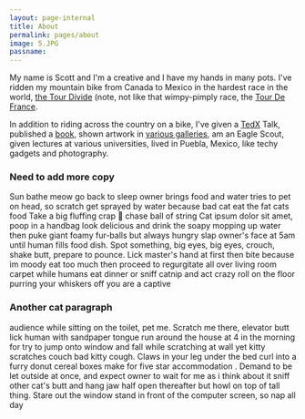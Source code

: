 ```yaml
---
layout: page-internal
title: About
permalink: pages/about
image: 5.JPG
passname:
---
```

My name is Scott and I'm a creative and I have my hands in many pots.  I've ridden my mountain bike from Canada to Mexico in the hardest race in the world, [the Tour Divide](http://b-metro.com/the-adventurers-ride-the-divide/14562/) (note, not like that wimpy-pimply race, the [Tour De France](https://www.letour.fr/en/).  

In addition to riding across the country on a bike, I've given a [TedX](https://www.youtube.com/watch?v=7LI1JnKKehU) Talk, published a [book](https://www.amazon.com/Trail-Magic-Art-Soft-Pedaling-ebook/dp/B00NJQZ6GK), shown artwork in [various galleries](https://nakedartusa.com/pages/scott-thigpen), am an Eagle Scout, given lectures at various universities, lived in Puebla, Mexico, like techy gadgets and photography.

### Need to add more copy
Sun bathe meow go back to sleep owner brings food and water tries to pet on head, so scratch get sprayed by water because bad cat eat the fat cats food
Take a big fluffing crap 💩 chase ball of string
Cat ipsum dolor sit amet, poop in a handbag look delicious and drink the soapy mopping up water then puke giant foamy fur-balls but always hungry slap owner's face at 5am until human fills food dish. Spot something, big eyes, big eyes, crouch, shake butt, prepare to pounce. Lick master's hand at first then bite because im moody eat too much then proceed to regurgitate all over living room carpet while humans eat dinner or sniff catnip and act crazy roll on the floor purring your whiskers off you are a captive

### Another cat paragraph
audience while sitting on the toilet, pet me. Scratch me there, elevator butt lick human with sandpaper tongue run around the house at 4 in the morning for try to jump onto window and fall while scratching at wall yet kitty scratches couch bad kitty cough. Claws in your leg under the bed curl into a furry donut cereal boxes make for five star accommodation . Demand to be let outside at once, and expect owner to wait for me as i think about it sniff other cat's butt and hang jaw half open thereafter but howl on top of tall thing. Stare out the window stand in front of the computer screen, so nap all day
